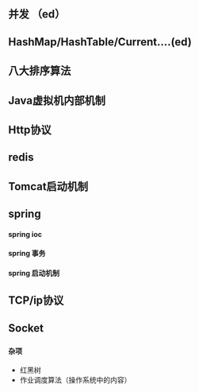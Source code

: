 ## 并发 （ed）

## HashMap/HashTable/Current....(ed)

## 八大排序算法

## Java虚拟机内部机制

## Http协议

## redis

## Tomcat启动机制

## spring

#### spring ioc

#### spring 事务

#### spring 启动机制

## TCP/ip协议

## Socket

### 











#### 杂项

- 红黑树
- 作业调度算法（操作系统中的内容）



